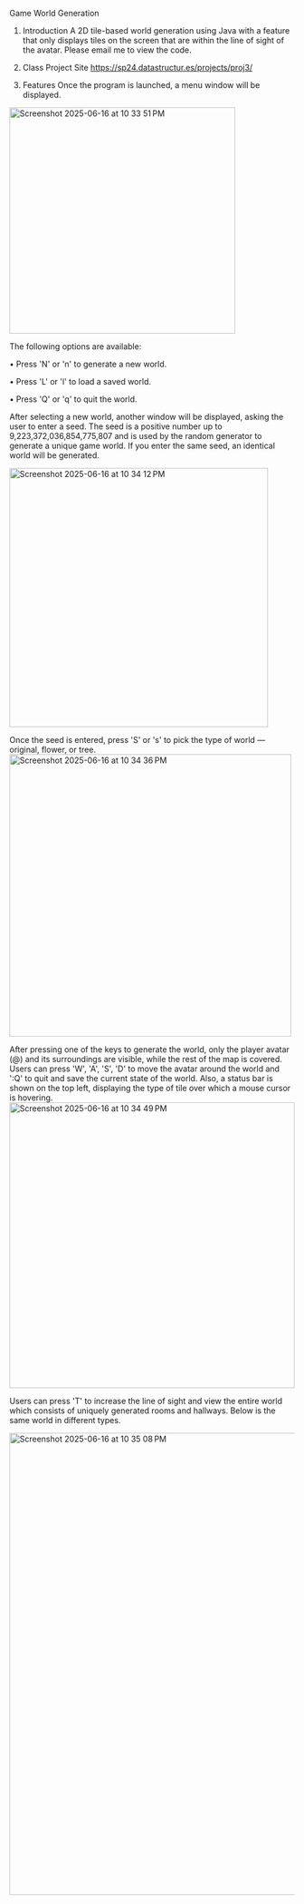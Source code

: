 Game World Generation
1. Introduction
A 2D tile-based world generation using Java with a feature that only displays tiles on the screen that are within the line of sight of the avatar. Please email me to view the code.

2. Class Project Site
https://sp24.datastructur.es/projects/proj3/

3. Features
Once the program is launched, a menu window will be displayed.
<img width="399" alt="Screenshot 2025-06-16 at 10 33 51 PM" src="https://github.com/user-attachments/assets/b21f1176-059d-4e5f-9398-7e1aa94e5e3e" />


The following options are available:

• Press 'N' or 'n' to generate a new world.

• Press 'L' or 'l' to load a saved world.

• Press 'Q' or 'q' to quit the world.

After selecting a new world, another window will be displayed, asking the user to enter a seed. The seed is a positive number up to 9,223,372,036,854,775,807 and is used by the random generator to generate a unique game world. If you enter the same seed, an identical world will be generated.

<img width="457" alt="Screenshot 2025-06-16 at 10 34 12 PM" src="https://github.com/user-attachments/assets/fc529224-c634-43b0-ba77-f8beb7ca105b" />



Once the seed is entered, press 'S' or 's' to pick the type of world — original, flower, or tree.
<img width="498" alt="Screenshot 2025-06-16 at 10 34 36 PM" src="https://github.com/user-attachments/assets/3fc0f9a0-7576-4786-a7ab-34a3550eb26d" />


After pressing one of the keys to generate the world, only the player avatar (@) and its surroundings are visible, while the rest of the map is covered. Users can press 'W', 'A', 'S', 'D' to move the avatar around the world and ':Q' to quit and save the current state of the world. Also, a status bar is shown on the top left, displaying the type of tile over which a mouse cursor is hovering.
<img width="504" alt="Screenshot 2025-06-16 at 10 34 49 PM" src="https://github.com/user-attachments/assets/ba00689f-5474-44be-a99b-e4810644d081" />

Users can press 'T' to increase the line of sight and view the entire world which consists of uniquely generated rooms and hallways. Below is the same world in different types.

<img width="815" alt="Screenshot 2025-06-16 at 10 35 08 PM" src="https://github.com/user-attachments/assets/01d65ee6-dfe9-44e6-8895-30cd681ceb55" />

